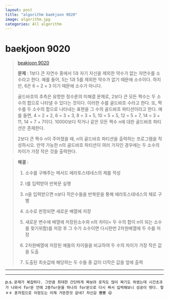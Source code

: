 ```yaml
---  
layout: post  
title: "algorithm baekjoon 9020"  
image: algorithm.jpg  
categories: All algorithm  
---  
```


# baekjoon 9020  

> [beakjoon 9020](https://www.acmicpc.net/problem/9020)  
>   
> **문제** : 1보다 큰 자연수 중에서  1과 자기 자신을 제외한 약수가 없는 자연수를 소수라고 한다. 예를 들어, 5는 1과 5를 제외한 약수가 없기 때문에 소수이다. 하지만, 6은 6 = 2 × 3 이기 때문에 소수가 아니다.  
> 
> 골드바흐의 추측은 유명한 정수론의 미해결 문제로, 2보다 큰 모든 짝수는 두 소수의 합으로 나타낼 수 있다는 것이다. 이러한 수를 골드바흐 수라고 한다. 또, 짝수를 두 소수의 합으로 나타내는 표현을 그 수의 골드바흐 파티션이라고 한다. 예를 들면, 4 = 2 + 2, 6 = 3 + 3, 8 = 3 + 5, 10 = 5 + 5, 12 = 5 + 7, 14 = 3 + 11, 14 = 7 + 7이다. 10000보다 작거나 같은 모든 짝수 n에 대한 골드바흐 파티션은 존재한다.  
> 
> 2보다 큰 짝수 n이 주어졌을 때, n의 골드바흐 파티션을 출력하는 프로그램을 작성하시오. 만약 가능한 n의 골드바흐 파티션이 여러 가지인 경우에는 두 소수의 차이가 가장 작은 것을 출력한다.  

> **해결** :  
> 1. 소수를 구해주는 메서드 에라토스테네스의 체를 작성  
> 
> 2. t를 입력받아 반복문 실행  
> 
> 3. n을 입력받으면 n보다 작은수들을 반복문을 통해 에라토스테네스의 체로 구별  
> 
> 4. 소수로 판정되면 새로운 배열에 저장  
> 
> 5. 새로운 변수에 배열에 저장된소수와 n의 차이(= 두 수의 합이 n이 되는 소수를 찾기위함)를 저장 후 그 수가 소수이면 다시한번 2차원배열에 두 수를 저장  
> 
> 6. 2차원배열에 저장된 예들의 차이들을 비교하여 두 수의 차이가 가장 작은 값을 도출  
> 
> 7. 도출된 최솟값에 해당하는 두 수들 중 값이 더작은 값을 앞에 출력  

---  

<script src="https://gist.github.com/nnlog/1bc3df6f8ba3c18e9e52c39f4000fbe2.js"></script>  

---   

p.s. `문제가 복잡하다. 그만큼 최대한 간단하게 짜보려 로직도 많이 짜기도 하였는데 시간초과가 나와서 for문 안에 2중for문을 하나의 for문으로 다시 짜서 입력해보니 성공이 떳다. 핳ㅎㅎ 혼자힘으로 이정도는 이제 거뜬한것 같네? 자신감 뿜뿜 😜`